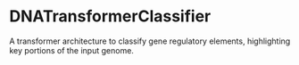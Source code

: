 # DNATransformerClassifier
A transformer architecture to classify gene regulatory elements, highlighting key portions of the input genome. 

